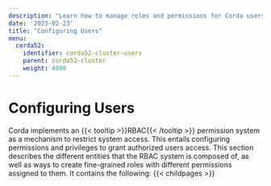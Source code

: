 ```yaml
---
description: "Learn how to manage roles and permissions for Corda users."
date: '2023-02-23'
title: "Configuring Users"
menu:
  corda52:
    identifier: corda52-cluster-users
    parent: corda52-cluster
    weight: 4000
---
```

# Configuring Users

Corda implements an {{< tooltip >}}RBAC{{< /tooltip >}} permission system as a mechanism to restrict system access.
This entails configuring permissions and privileges to grant authorized users access.
This section describes the different entities that the RBAC system is composed of, as well as ways to create fine-grained roles with different permissions assigned to them.
It contains the following:
{{< childpages >}}
